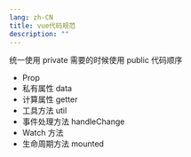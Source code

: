 ```yaml
---
lang: zh-CN
title: vue代码规范
description: ""
---
```


统一使用 private 需要的时候使用 public
代码顺序

- Prop
- 私有属性 data
- 计算属性 getter
- 工具方法 util
- 事件处理方法 handleChange
- Watch 方法
- 生命周期方法 mounted

